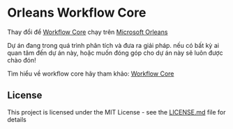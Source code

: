 # Orleans Workflow Core
Thay đổi để [Workflow Core](https://github.com/danielgerlag/workflow-core)  chạy trên [Microsoft Orleans](https://learn.microsoft.com/en-us/dotnet/orleans/overview)

Dự án đang trong quá trình phân tích và đưa ra giải pháp. nếu có bất kỳ ai quan tâm đến dự án này, hoặc muốn đóng góp cho dự án này sẽ luôn được chào đón!


Tìm hiểu về workflow core hãy tham khảo: [Workflow Core](https://workflow-core.readthedocs.io) 
## License
This project is licensed under the MIT License - see the [LICENSE.md](LICENSE.md) file for details

